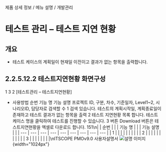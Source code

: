 <!--breadcrumb:제품 상세 정보 / 메뉴 설명 / 개발관리--><span class="md-breadcrumb">제품 상세 정보 / 메뉴 설명 / 개발관리</span>
# 테스트 관리 – 테스트 지연 현황
<!--5th-h2-toc-->
## 개요

- 테스트 케이스의 계획일이 현재일 이전이고 결과가 없는 항목을 출력합니다.
## 2.2.5.12.2 테스트지연현황 화면구성
1
3
2
[테스트관리 – 테스트지연현황]
- 사용방법
순번 기능 명 기능 설명
프로젝트 ID, 구분, 차수, 기준일자, Level1~2, 시나리오ID, 담당자로 검색할 수
1 검색
있습니다.
테스트의 계획시작일, 계획종료일이 존재하고 테스트 결과가 없는 항목을 출력
2 테스트 지연현황 목록
합니다. 테스트케이스 명을 클릭하여 테스트를 진행할 수 있습니다.
3 버튼 Download 버튼은 테스트지연현황을 엑셀로 다운로드 합니다.
151\n|  | 순번 |  |  | 기능 명 |  |  | 기능 설명 |  |
| --- | --- | --- | --- | --- | --- | --- | --- | --- |
| 1 |  |  |  |  |  |  |  |  |
| 2 |  |  |  |  |  |  |  |  |
|  | 3 |  |  |  |  |  |  |  |\nITSCOPE PMOv9.0 사용자설명서
![설명 이미지](/02_outputs/manual_images/2.2.5.12.2.png){width="1024px"}
